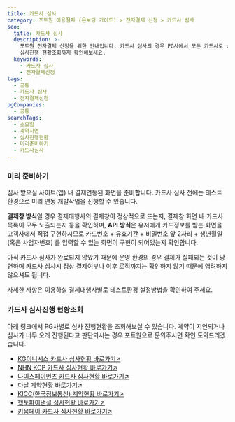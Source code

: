 ```yaml
---
title: 카드사 심사
category: 포트원 이용절차 (온보딩 가이드) > 전자결제 신청 > 카드사 심사
seo:
  title: 카드사 심사
  description: >-
    포트원 전자결제 신청을 위한 안내입니다. 카드사 심사의 경우 PG사에서 모든 카드사로 심사를 요청합니다. 미리 준비하실 부분부터 카드사
    심사진행 현황조회까지 확인해보세요.
  keywords:
    - 카드사 심사
    - 전자결제신청
tags:
  - 공통
  - 카드사 심사
  - 전자결제신청
pgCompanies:
  - 공통
searchTags:
  - 소요일
  - 계약지연
  - 심사진행현황
  - 미리준비하기
  - 카드사심사
---
```


<Callout content="카드사 심사는 PG사에서 전 카드사로 심사를 요청합니다.
각 카드사별로 개별적으로 심사를 진행하기 때문에 소요 일시는 카드사별로 차이가 있을 수 있으나, 보통 2주 정도 소요됩니다. PG사를 통해 심사를 마치셨을지라도 기존과 다른 서비스를 운영하시거나 결제방식이 달라진다면 카드사 재심사가 필요합니다." />

### **미리 준비하기**

심사 받으실 사이트(앱) 내 결제연동된 화면을 준비합니다.  카드사 심사 전에는 테스트 환경으로 미리 연동 개발작업을 진행할 수 있습니다.

**결제창 방식**일 경우 결제대행사의 결제창이 정상적으로 뜨는지,  결제창 화면 내 카드사 목록이 모두 노출되는지 등을 확인하며, **API 방식**은 유저에게 카드정보를 받는 화면을 고객사에서 직접 구현하시므로 카드번호 + 유효기간 + 비밀번호 앞 2자리 + 생년월일(혹은 사업자번호) 를 입력할 수 있는 화면이 구현이 되어있는지 확인합니다.

아직 카드사 심사가 완료되지 않았기 때문에 운영 환경의 경우 결제가 실패되는 것이 당연하며 카드사 심사시 정상 결제여부나 이후 로직까지는 확인하지 않기 때문에 염려하지 않으셔도 됩니다.

자세한 사항은 이용하실 결제대행사별로 테스트환경 설정방법을 확인하여 주세요.

<Callout title="결제대행사별 결제 채널설정방법 보러가기↗" content="" />

### **카드사 심사진행 현황조회**

아래 링크에서 PG사별로 심사 진행현황을 조회해보실 수 있습니다.  계약이 지연되거나 심사가 너무 오래 진행된다고 판단되시는 경우 포트원으로 문의주시면 확인 도와드리겠습니다.

<Callout content="결제대행사에서 제공하는 심사 진행현황은 실시간 반영은 아니므로 정확한 사항은 심사 진행중이신 결제대행사로 확인해주시기 바랍니다." title="참고사항" icon="💡" />

- [KG이니시스 카드사 심사현황 바로가기↗︎](https://www.inicis.com/check_card)
- [NHN KCP 카드사 심사현황 바로가기↗︎](https://www.kcp.co.kr/viewApplicationParent/viewApplication/00)
- [나이스페이먼츠 카드사 심사현황 바로가기↗︎](https://www.nicepay.co.kr/apply/progress/card.do)
- [다날 계약현황 바로가기↗︎](https://contract.danalpay.com/std/search)
- [KICC(한국정보통신) 계약현황 바로가기↗︎](https://www.easypay.co.kr/application/ApplyProgressAction.do)
- [헥토파이낸셜 심사현황 바로가기↗︎](https://pg.sbsvc.online/pgmemsvc/MemberMultiAction.do?_method=serviceReqState)
- [키움페이 카드사 심사현황 바로가기↗︎](https://pg.kiwoompay.co.kr/main/status)
